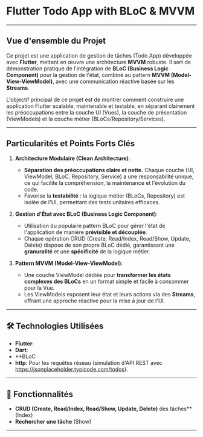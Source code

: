 # Flutter Todo App with BLoC & MVVM 

---

## Vue d'ensemble du Projet

Ce projet est une application de gestion de tâches (Todo App) développée avec **Flutter**, mettant en œuvre une architecture **MVVM** robuste. Il sert de démonstration pratique de l'intégration de **BLoC (Business Logic Component)** pour la gestion de l'état, combiné au pattern **MVVM (Model-View-ViewModel)**, avec une communication réactive basée sur les **Streams**.

L'objectif principal de ce projet est de montrer comment construire une application Flutter scalable, maintenable et testable, en séparant clairement les préoccupations entre la couche UI (Vues), la couche de présentation (ViewModels) et la couche métier (BLoCs/Repository/Services).

---

## Particularités et Points Forts Clés


1.  **Architecture Modulaire (Clean Architecture)**:
    * **Séparation des préoccupations claire et nette.** Chaque couche (UI, ViewModel, BLoC, Repository, Service) a une responsabilité unique, ce qui facilite la compréhension, la maintenance et l'évolution du code.
    * Favorise la **testabilité** : la logique métier (BLoCs, Repository) est isolée de l'UI, permettant des tests unitaires efficaces.

2.  **Gestion d'État avec BLoC (Business Logic Component)**:
    * Utilisation du populaire pattern BLoC pour gérer l'état de l'application de manière **prévisible et découplée**.
    * Chaque opération CRUD (Create, Read/Index, Read/Show, Update, Delete) dispose de son propre BLoC dédié, garantissant une **granuralité** et une **spécificité** de la logique métier.

3.  **Pattern MVVM (Model-View-ViewModel)**:
    * Une couche ViewModel dédiée pour **transformer les états complexes des BLoCs** en un format simple et facile à consommer pour la Vue.
    * Les ViewModels exposent leur état et leurs actions via des **Streams**, offrant une approche réactive pour la mise à jour de l'UI.

---

## 🛠️ Technologies Utilisées

* **Flutter**: 
* **Dart**: 
* **BLoC 
* **http**: Pour les requêtes réseau (simulation d'API REST avec https://jsonplaceholder.typicode.com/todos).

---

## 🚀 Fonctionnalités

* **CRUD (Create, Read/Index, Read/Show, Update, Delete)** des tâches** (Index)
* **Rechercher une tâche** (Show)

---

